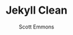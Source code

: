 ---
title: "Jekyll Clean"
github: http://github.com/scotte/jekyll-clean
demo: http://scotte.github.io/jekyll-clean
author: Scott Emmons
ssg:
  - Jekyll
cms:
  - No Cms
---